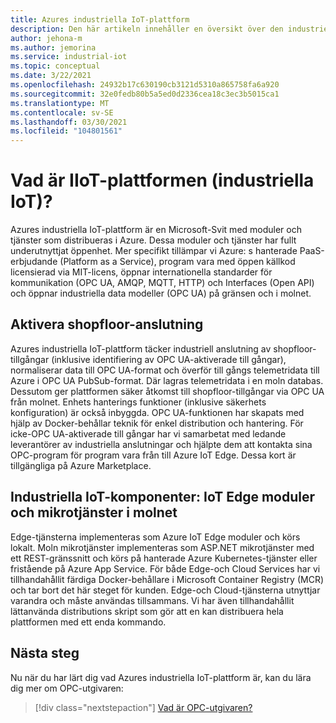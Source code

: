 ```yaml
---
title: Azures industriella IoT-plattform
description: Den här artikeln innehåller en översikt över den industriella IoT-plattformen och dess komponenter.
author: jehona-m
ms.author: jemorina
ms.service: industrial-iot
ms.topic: conceptual
ms.date: 3/22/2021
ms.openlocfilehash: 24932b17c630190cb3121d5310a865758fa6a920
ms.sourcegitcommit: 32e0fedb80b5a5ed0d2336cea18c3ec3b5015ca1
ms.translationtype: MT
ms.contentlocale: sv-SE
ms.lasthandoff: 03/30/2021
ms.locfileid: "104801561"
---
```

# <a name="what-is-the-industrial-iot-iiot-platform"></a>Vad är IIoT-plattformen (industriella IoT)?

Azures industriella IoT-plattform är en Microsoft-Svit med moduler och tjänster som distribueras i Azure. Dessa moduler och tjänster har fullt underutnyttjat öppenhet. Mer specifikt tillämpar vi Azure: s hanterade PaaS-erbjudande (Platform as a Service), program vara med öppen källkod licensierad via MIT-licens, öppnar internationella standarder för kommunikation (OPC UA, AMQP, MQTT, HTTP) och Interfaces (Open API) och öppnar industriella data modeller (OPC UA) på gränsen och i molnet.

## <a name="enabling-shopfloor-connectivity"></a>Aktivera shopfloor-anslutning 

Azures industriella IoT-plattform täcker industriell anslutning av shopfloor-tillgångar (inklusive identifiering av OPC UA-aktiverade till gångar), normaliserar data till OPC UA-format och överför till gångs telemetridata till Azure i OPC UA PubSub-format. Där lagras telemetridata i en moln databas. Dessutom ger plattformen säker åtkomst till shopfloor-tillgångar via OPC UA från molnet. Enhets hanterings funktioner (inklusive säkerhets konfiguration) är också inbyggda. OPC UA-funktionen har skapats med hjälp av Docker-behållar teknik för enkel distribution och hantering. För icke-OPC UA-aktiverade till gångar har vi samarbetat med ledande leverantörer av industriella anslutningar och hjälpte dem att kontakta sina OPC-program för program vara från till Azure IoT Edge. Dessa kort är tillgängliga på Azure Marketplace.

## <a name="industrial-iot-components-iot-edge-modules-and-cloud-microservices"></a>Industriella IoT-komponenter: IoT Edge moduler och mikrotjänster i molnet

Edge-tjänsterna implementeras som Azure IoT Edge moduler och körs lokalt. Moln mikrotjänster implementeras som ASP.NET mikrotjänster med ett REST-gränssnitt och körs på hanterade Azure Kubernetes-tjänster eller fristående på Azure App Service. För både Edge-och Cloud Services har vi tillhandahållit färdiga Docker-behållare i Microsoft Container Registry (MCR) och tar bort det här steget för kunden. Edge-och Cloud-tjänsterna utnyttjar varandra och måste användas tillsammans. Vi har även tillhandahållit lättanvända distributions skript som gör att en kan distribuera hela plattformen med ett enda kommando.

## <a name="next-steps"></a>Nästa steg

Nu när du har lärt dig vad Azures industriella IoT-plattform är, kan du lära dig mer om OPC-utgivaren:

> [!div class="nextstepaction"]
> [Vad är OPC-utgivaren?](overview-what-is-opc-publisher.md)